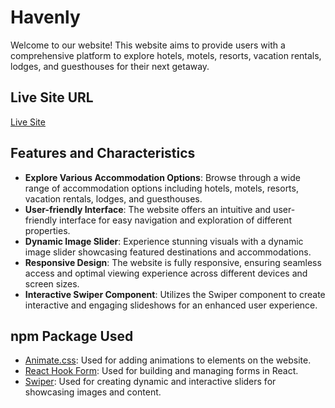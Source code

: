 # Havenly

Welcome to our website! This website aims to provide users with a comprehensive platform to explore hotels, motels, resorts, vacation rentals, lodges, and guesthouses for their next getaway.

## Live Site URL
[Live Site](https://assignment-9-25040.web.app/)

## Features and Characteristics
- **Explore Various Accommodation Options**: Browse through a wide range of accommodation options including hotels, motels, resorts, vacation rentals, lodges, and guesthouses.
- **User-friendly Interface**: The website offers an intuitive and user-friendly interface for easy navigation and exploration of different properties.
- **Dynamic Image Slider**: Experience stunning visuals with a dynamic image slider showcasing featured destinations and accommodations.
- **Responsive Design**: The website is fully responsive, ensuring seamless access and optimal viewing experience across different devices and screen sizes.
- **Interactive Swiper Component**: Utilizes the Swiper component to create interactive and engaging slideshows for an enhanced user experience.

## npm Package Used
- [Animate.css](https://animate.style/): Used for adding animations to elements on the website.
- [React Hook Form](https://react-hook-form.com/): Used for building and managing forms in React.
- [Swiper](https://swiperjs.com/): Used for creating dynamic and interactive sliders for showcasing images and content.

